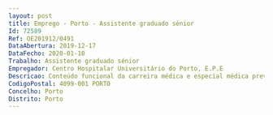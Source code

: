 ```yaml
--- 
layout: post
title: Emprego - Porto - Assistente graduado sénior
Id: 72589
Ref: OE201912/0491
DataAbertura: 2019-12-17
DataFecho: 2020-01-10
Trabalho: Assistente graduado sénior
Empregador: Centro Hospitalar Universitário do Porto, E.P.E
Descricao: Conteúdo funcional da carreira médica e especial médica previsto para a categoria de Assistente Graduado Sénior de Doenças Infeciosas— correspondente ao estabelecido no artigo 13.º do Decreto  Lei n.º 177 2009, de agosto e artigo 7.º A aditado pelo Decreto  Lei n.º 266 D 2012, de 31 de dezembro, e no artigo 13.º Decreto  Lei n.º 176 2009, de 4 de agosto.
CodigoPostal: 4099-001 PORTO
Concelho: Porto
Distrito: Porto
--- 
```

